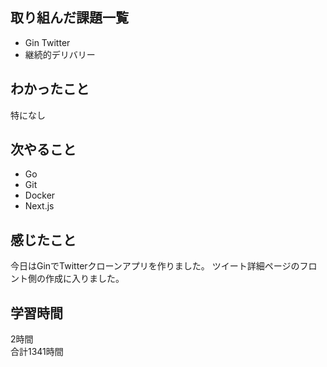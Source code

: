 ## 取り組んだ課題一覧
- Gin Twitter
- 継続的デリバリー

## わかったこと
特になし

## 次やること
- Go
- Git
- Docker
- Next.js

## 感じたこと
今日はGinでTwitterクローンアプリを作りました。
ツイート詳細ページのフロント側の作成に入りました。

## 学習時間
2時間<br />
合計1341時間
